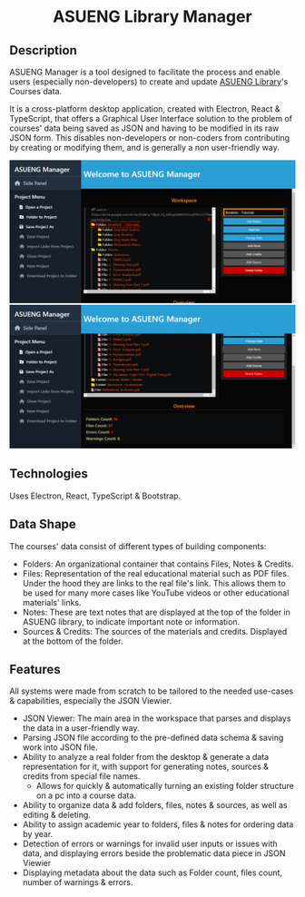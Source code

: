 <div align="center">

# ASUENG Library Manager

</div>

## Description

ASUENG Manager is a tool designed to facilitate the process and enable users (especially non-developers) to create and update [ASUENG Library](https://deadreyo.github.io/ASUENG-Library)'s Courses data.

It is a cross-platform desktop application, created with Electron, React & TypeScript, that offers a Graphical User Interface solution to the problem of courses' data being saved as JSON and having to be modified in its raw JSON form. This disables non-developers or non-coders from contributing by creating or modifying them, and is generally a non user-friendly way.

![Application image](./docs/app.png)
![App overview section](./docs//app-bottom.png)

## Technologies

Uses Electron, React, TypeScript & Bootstrap.

## Data Shape

The courses' data consist of different types of building components:
- Folders: An organizational container that contains Files, Notes & Credits.
- Files: Representation of the real educational material such as PDF files. Under the hood they are links to the real file's link. This allows them to be used for many more cases like YouTube videos or other educational materials' links.
- Notes: These are text notes that are displayed at the top of the folder in ASUENG library, to indicate important note or information.
- Sources & Credits: The sources of the materials and credits. Displayed at the bottom of the folder.

## Features

All systems were made from scratch to be tailored to the needed use-cases & capabilities, especially the JSON Viewier.

- JSON Viewer: The main area in the workspace that parses and displays the data in a user-friendly way.
- Parsing JSON file according to the pre-defined data schema & saving work into JSON file.
- Ability to analyze a real folder from the desktop & generate a data representation for it, with support for generating notes, sources & credits from special file names.
  - Allows for quickly & automatically turning an existing folder structure on a pc into a course data.
- Ability to organize data & add folders, files, notes & sources, as well as editing & deleting.
- Ability to assign academic year to folders, files & notes for ordering data by year.
- Detection of errors or warnings for invalid user inputs or issues with data, and displaying errors beside the problematic data piece in JSON Viewier
- Displaying metadata about the data such as Folder count, files count, number of warnings & errors.

